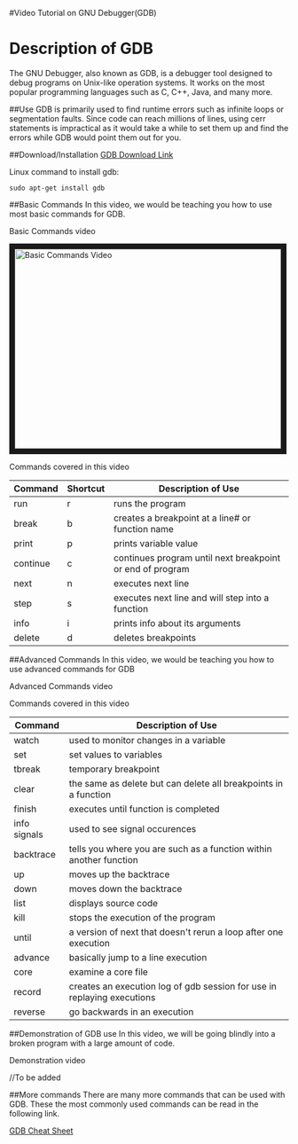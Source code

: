 #Video Tutorial on GNU Debugger(GDB)

Description of GDB
=================
The GNU Debugger, also known as GDB, is a debugger tool designed to debug programs on Unix-like operation systems. It works on the most popular programming languages such as C, C++, Java, and many more. 

##Use
GDB is primarily used to find runtime errors such as infinite loops or segmentation faults. Since code can reach millions of lines, using cerr statements is impractical as it would take a while to set them up and find the errors while GDB would point them out for you.

##Download/Installation
[GDB Download Link](http://www.gnu.org/software/gdb/download/)

Linux command to install gdb:
```
sudo apt-get install gdb
```

##Basic Commands 
In this video, we would be teaching you how to use most basic commands for GDB.

Basic Commands video

<a href="http://www.youtube.com/watch?feature=player_embedded&v=TS8Wfge8rXA
" target="_blank"><img src="http://img.youtube.com/vi/TS8Wfge8rXA/0.jpg" 
alt="Basic Commands Video" width="480" height="360" border="10" /></a>

Commands covered in this video

|Command	|Shortcut| Description of Use						|
|---------------|--------|--------------------------------------------------------------|
|run		|r	 |runs the program						|
|break		|b	 |creates a breakpoint at a line# or function name		|
|print		|p	 |prints variable value						|
|continue	|c	 |continues program until next breakpoint or end of program	|
|next		|n	 |executes next line						|
|step		|s	 |executes next line and will step into a function		|
|info 		|i	 |prints info about its arguments				|
|delete 	|d	 |deletes breakpoints						|
<!--
//Going to redo the video

//Issues to be fixed
//Background noise
//take out  mentioning lab3 from the video in order to make it more stand alone
//maybe add some humor to maintain interest
//add captions
//tables may be reworked
//timestamps may be added to quickaccess
-->
##Advanced Commands
In this video, we would be teaching you how to use advanced commands for GDB

Advanced Commands video

Commands covered in this video

|Command	| Description of Use						|
|---------------|--------------------------------------------------------------|
|watch		|used to monitor changes in a variable
|set		|set values to variables
|tbreak		|temporary breakpoint
|clear		|the same as delete but can delete all breakpoints in a function
|finish		|executes until function is completed
|info signals	|used to see signal occurences
|backtrace	|tells you where you are such as a function within another function
|up		|moves up the backtrace
|down		|moves down the backtrace
|list		|displays source code
|kill		|stops the execution of the program
|until		|a version of next that doesn't rerun a loop after one execution
|advance	|basically jump to a line execution
|core		|examine a core file <!--may be taken out -->
|record		|creates an execution log of gdb session for use in replaying executions
|reverse	|go backwards in an execution

<!--
//General script format
//intro
//talk about how and when to use commands
//maybe when which commands are better to use
//record and reverse not used that much since memory use is gigantic
//video may be split into two parts
//clear most likely moved into first video
//may add more commands
//Video to be added
//may talk about watchpoints vs breakpoints
-->
##Demonstration of GDB use
In this video, we will be going blindly into a broken program with a large amount of code. 

Demonstration video

//To be added

##More commands
There are many more commands that can be used with GDB. 
These the most commonly used commands can be read in the following link.

[GDB Cheat Sheet](http://darkdust.net/files/GDB%20Cheat%20Sheet.pdf)
